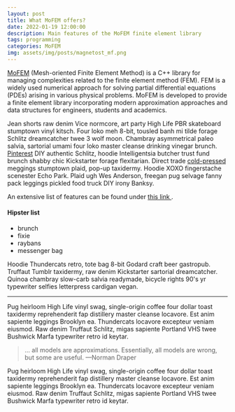 ```yaml
---
layout: post
title: What MoFEM offers?
date: 2022-01-19 12:00:00
description: Main features of the MoFEM finite element library
tags: programming
categories: MoFEM
img: assets/img/posts/magnetost_mf.png
---
```




<a href="http://mofem.eng.gla.ac.uk/mofem/">MoFEM</a> (Mesh-oriented Finite Element Method) is a C++ library for managing complexities related to the finite element method (FEM). FEM is a widely used numerical approach for solving partial differential equations (PDEs) arising in various physical problems. MoFEM is developed to provide a finite element library incorporating modern approximation approaches and data structures for engineers, students and academics.


Jean shorts raw denim Vice normcore, art party High Life PBR skateboard stumptown vinyl kitsch. Four loko meh 8-bit, tousled banh mi tilde forage Schlitz dreamcatcher twee 3 wolf moon. Chambray asymmetrical paleo salvia, sartorial umami four loko master cleanse drinking vinegar brunch. <a href="https://www.pinterest.com">Pinterest</a> DIY authentic Schlitz, hoodie Intelligentsia butcher trust fund brunch shabby chic Kickstarter forage flexitarian. Direct trade <a href="https://en.wikipedia.org/wiki/Cold-pressed_juice">cold-pressed</a> meggings stumptown plaid, pop-up taxidermy. Hoodie XOXO fingerstache scenester Echo Park. Plaid ugh Wes Anderson, freegan pug selvage fanny pack leggings pickled food truck DIY irony Banksy.

An extensive list of features can be found under <a href="http://mofem.eng.gla.ac.uk/mofem/html/motivation.html">this link </a>.

#### Hipster list
<ul>
    <li>brunch</li>
    <li>fixie</li>
    <li>raybans</li>
    <li>messenger bag</li>
</ul>

Hoodie Thundercats retro, tote bag 8-bit Godard craft beer gastropub. Truffaut Tumblr taxidermy, raw denim Kickstarter sartorial dreamcatcher. Quinoa chambray slow-carb salvia readymade, bicycle rights 90's yr typewriter selfies letterpress cardigan vegan.

<hr>

Pug heirloom High Life vinyl swag, single-origin coffee four dollar toast taxidermy reprehenderit fap distillery master cleanse locavore. Est anim sapiente leggings Brooklyn ea. Thundercats locavore excepteur veniam eiusmod. Raw denim Truffaut Schlitz, migas sapiente Portland VHS twee Bushwick Marfa typewriter retro id keytar.

<blockquote>
... all models are approximations. Essentially, all models are wrong, but some are useful.
    —Norman Draper
</blockquote>

Pug heirloom High Life vinyl swag, single-origin coffee four dollar toast taxidermy reprehenderit fap distillery master cleanse locavore. Est anim sapiente leggings Brooklyn ea. Thundercats locavore excepteur veniam eiusmod. Raw denim Truffaut Schlitz, migas sapiente Portland VHS twee Bushwick Marfa typewriter retro id keytar.